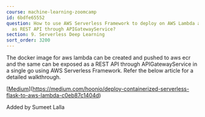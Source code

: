 ```yaml
---
course: machine-learning-zoomcamp
id: 6bdfe65552
question: How to use AWS Serverless Framework to deploy on AWS Lambda and expose it
  as REST API through APIGatewayService?
section: 9. Serverless Deep Learning
sort_order: 3200
---
```


The docker image for aws lambda can be created and pushed to aws ecr and the same can be exposed as a REST API through APIGatewayService in a single go using AWS Serverless Framework. Refer the below article for a detailed walkthrough.

[[Medium](https://medium.com/hoonio/deploy-containerized-serverless-flask-to-aws-lambda-c0eb87c1404d)](https://medium.com/hoonio/deploy-containerized-serverless-flask-to-aws-lambda-c0eb87c1404d)

Added by Sumeet Lalla

